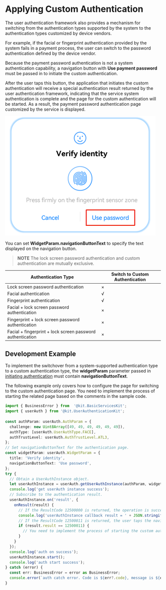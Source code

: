 # Applying Custom Authentication


The user authentication framework also provides a mechanism for switching from the authentication types supported by the system to the authentication types customized by device vendors.


For example, if the facial or fingerprint authentication provided by the system fails in a payment process, the user can switch to the password authentication defined by the device vendor.


Because the payment password authentication is not a system authentication capability, a navigation button with **Use payment password** must be passed in to initiate the custom authentication.


After the user taps this button, the application that initiates the custom authentication will receive a special authentication result returned by the user authentication framework, indicating that the service system authentication is complete and the page for the custom authentication will be started. As a result, the payment password authentication page customized by the service is displayed.


![](figures/authentication-widget.png)


You can set **WidgetParam.navigationButtonText** to specify the text displayed on the navigation button.


> **NOTE**
> The lock screen password authentication and custom authentication are mutually exclusive.


| Authentication Type| Switch to Custom Authentication| 
| -------- | -------- |
| Lock screen password authentication| × | 
| Facial authentication| √ | 
| Fingerprint authentication| √ | 
| Facial + lock screen password authentication| × | 
| Fingerprint + lock screen password authentication| × | 
| Facial + fingerprint + lock screen password authentication| × | 


## Development Example

To implement the switchover from a system-supported authentication type to a custom authentication type, the **widgetParam** parameter passed in [initiating authentication](start-authentication.md) must contain **navigationButtonText**.

The following example only covers how to configure the page for switching to the custom authentication page. You need to implement the process of starting the related page based on the comments in the sample code.

```ts
import { BusinessError } from  '@kit.BasicServicesKit';
import { userAuth } from '@kit.UserAuthenticationKit';

const authParam: userAuth.AuthParam = {
  challenge: new Uint8Array([49, 49, 49, 49, 49, 49]),
  authType: [userAuth.UserAuthType.FACE],
  authTrustLevel: userAuth.AuthTrustLevel.ATL3,
};
// Set navigationButtonText for the authentication page.
const widgetParam: userAuth.WidgetParam = {
  title: 'Verify identity',
  navigationButtonText: 'Use password',
};
try {
  // Obtain a UserAuthInstance object.
  let userAuthInstance = userAuth.getUserAuthInstance(authParam, widgetParam);
  console.log('get userAuth instance success');
  // Subscribe to the authentication result.
  userAuthInstance.on('result', {
    onResult(result) {
      // If the ResultCode 12500000 is returned, the operation is successful.
      console.log('userAuthInstance callback result = ' + JSON.stringify(result));
      // If the ResultCode 12500011 is returned, the user taps the navigation button to switch to the custom authentication page.
      if (result.result == 12500011) {
        // You need to implement the process of starting the custom authentication page.
      }
    }
  });
  console.log('auth on success');
  userAuthInstance.start();
  console.log('auth start success');
} catch (error) {
  const err: BusinessError = error as BusinessError;
  console.error(`auth catch error. Code is ${err?.code}, message is ${err?.message}`);
}
```

